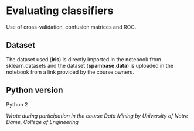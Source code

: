 # Evaluating classifiers

Use of cross-validation, confusion matrices and ROC.

## Dataset

The dataset used (**iris**) is directly imported in the notebook from sklearn.datasets and the dataset (**spambase.data**) is uploaded in the notebook from a link provided by the course owners.

## Python version

Python 2

*Wrote during participation in the course Data Mining by University of Notre Dame, College of Engineering*
